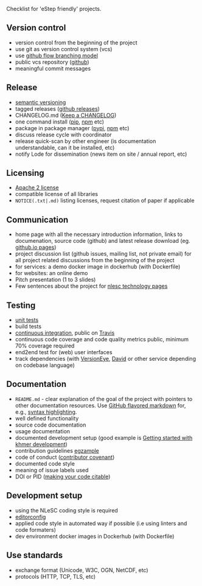 Checklist for 'eStep friendly' projects.

## Version control

- version control from the beginning of the project
- use git as version control system (vcs)
- use [github flow branching model](https://guides.github.com/introduction/flow/)
- public vcs repository ([github](https://github.com/))
- meaningful commit messages

## Release

- [semantic versioning](http://semver.org/)
- tagged releases ([github releases](https://help.github.com/categories/releases/))
- CHANGELOG.md ([Keep a CHANGELOG](http://keepachangelog.com/))
- one command install ([pip](https://pypi.python.org/pypi/pip), [npm](https://www.npmjs.com/package/npm) etc)
- package in package manager ([pypi](https://pypi.python.org/pypi), [npm](https://www.npmjs.com/) etc)
- discuss release cycle with coordinator
- release quick-scan by other engineer (is documentation understandable, can it be installed, etc)
- notify Lode for dissemination (news item on site / annual report, etc)

## Licensing

- [Apache 2 license](http://www.apache.org/licenses/LICENSE-2.0)
- compatible license of all libraries
- `NOTICE(.txt|.md)` listing licenses, request citation of paper if applicable

## Communication

- home page with all the necessary introduction information, links to documenation, source code (github)
  and latest release download (eg. [github.io pages](https://pages.github.com/))
- project discussion list (github issues, mailing list, not private email) for all project related
  discussions from the beginning of the project
- for services: a demo docker image in dockerhub (with Dockerfile)
- for websites: an online demo
- Pitch presentation (1 to 3 slides)
- Few sentences about the project for [nlesc technology pages](https://www.esciencecenter.nl/technology)

## Testing

- [unit tests](https://en.wikipedia.org/wiki/Unit_testing)
- build tests
- [continuous integration](https://en.wikipedia.org/wiki/Continuous_integration), public on [Travis](https://travis-ci.org/)
- continuous code coverage and code quality metrics public, minimum 70% coverage required
- end2end test for (web) user interfaces
- track dependencies (with [VersionEye](https://www.versioneye.com/),
  [David](https://david-dm.org/) or other service depending on codebase language)

## Documentation
- `README.md` - clear explanation of the goal of the project with pointers to other documentation resources. Use [GitHub flavored markdown](https://help.github.com/categories/writing-on-github) for, e.g., [syntax highlighting](https://help.github.com/articles/creating-and-highlighting-code-blocks).
- well defined functionality
- source code documentation
- usage documentation
- documented development setup (good example is [Getting started with khmer development](http://khmer.readthedocs.org/en/latest/dev/getting-started.html))
- contribution guidelines [egzample](https://github.com/angular/angular.js/blob/master/CONTRIBUTING.md)
- code of conduct ([contributor covenant](http://contributor-covenant.org/))
- documented code style
- meaning of issue labels used
- DOI or PID ([making your code citable](https://guides.github.com/activities/citable-code/))

## Development setup

- using the NLeSC coding style is required
- [editorconfig](http://editorconfig.org/)
- applied code style in automated way if possible (i.e using linters and code formaters)
- dev environment docker images in Dockerhub (with Dockerfile)

## Use standards

- exchange format (Unicode, W3C, OGN, NetCDF, etc)
- protocols (HTTP, TCP, TLS, etc)
